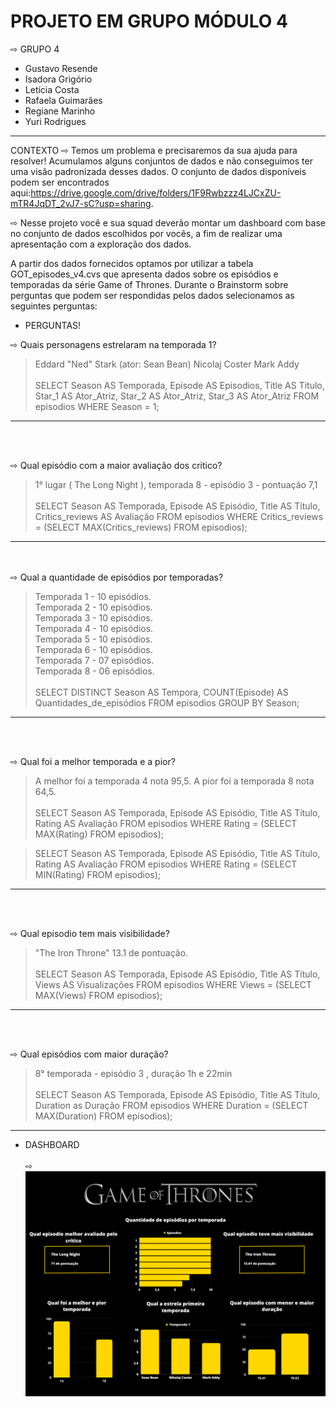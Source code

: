 # PROJETO EM GRUPO MÓDULO 4
 
⇨ GRUPO 4 
- Gustavo Resende
- Isadora Grigório
- Letícia Costa
- Rafaela Guimarães
- Regiane Marinho
- Yuri Rodrigues
------------------------------------


CONTEXTO ⇨ Temos um problema e precisaremos da sua ajuda para resolver! Acumulamos alguns conjuntos de dados e não conseguimos ter uma visão padronizada desses dados. O conjunto de dados disponíveis podem ser encontrados aqui:https://drive.google.com/drive/folders/1F9Rwbzzz4LJCxZU-mTR4JqDT_2vJ7-sC?usp=sharing.


⇨ Nesse projeto você e sua squad deverão montar um dashboard com base no conjunto de dados escolhidos por vocês, a fim de realizar uma apresentação com a exploração dos dados.


A partir dos dados fornecidos optamos por utilizar a tabela GOT_episodes_v4.cvs que apresenta dados sobre os episódios e temporadas da série Game of Thrones. Durante o Brainstorm sobre perguntas que podem ser respondidas pelos dados selecionamos as seguintes perguntas:

- PERGUNTAS!

⇨ Quais personagens estrelaram na temporada 1?
> Eddard "Ned" Stark (ator: Sean Bean)
> Nicolaj Coster 
> Mark Addy <br/> <br/>
> 	SELECT Season AS Temporada, 
    Episode AS Episodios, 
    Title AS Titulo, 
    Star_1 AS Ator_Atriz, 
    Star_2 AS Ator_Atriz, 
    Star_3 AS Ator_Atriz
	FROM episodios
    WHERE Season = 1;
--------------------------
 <br/> <br/>

⇨ Qual episódio com a maior avaliação dos critico?
> 1° lugar ( The Long Night ), temporada 8 - episódio 3 - pontuação 7,1 <br/> <br/>
> 	SELECT Season AS Temporada, 
	Episode AS Episódio, 
	Title AS Título, 
	Critics_reviews AS Avaliação
    FROM episodios
    WHERE Critics_reviews = (SELECT MAX(Critics_reviews) FROM episodios);
-----------------------
 <br/> <br/>
⇨ Qual a quantidade de episódios por temporadas?
> Temporada 1 - 10 episódios.  <br/>
> Temporada 2 - 10 episódios.  <br/>
> Temporada 3 - 10 episódios.  <br/>
> Temporada 4 - 10 episódios.  <br/>
> Temporada 5 - 10 episódios.  <br/>
> Temporada 6 - 10 episódios.  <br/>
> Temporada 7 - 07 episódios.  <br/>
> Temporada 8 - 06 episódios. <br/> <br/>
> 	SELECT DISTINCT Season AS Tempora, COUNT(Episode) AS Quantidades_de_episódios FROM episodios GROUP BY Season;
---------------------------
 <br/> <br/>

⇨ Qual foi a melhor temporada e a pior?
> A melhor foi a temporada 4 nota 95,5.
> A pior foi a temporada 8 nota 64,5.<br/> <br/>
>	SELECT Season AS Temporada, 
	Episode AS Episódio, 
	Title AS Título, 
	Rating AS Avaliação
    FROM episodios
    WHERE Rating = (SELECT MAX(Rating) FROM episodios);
    
>	SELECT Season AS Temporada, 
	Episode AS Episódio, 
	Title AS Título, 
	Rating AS Avaliação
    FROM episodios
    WHERE Rating = (SELECT MIN(Rating) FROM episodios);
-------------------------
 <br/> <br/>

⇨ Qual episodio tem mais visibilidade?
> "The Iron Throne" 13.1 de pontuação. <br/> <br/>
> SELECT Season AS Temporada,
    Episode AS Episódio,
    Title AS Título,
    Views AS Visualizações
    FROM episodios
    WHERE Views = (SELECT MAX(Views) FROM episodios);
--------------------------
 <br/> <br/>

⇨ Qual episódios com maior duração?
> 8° temporada -  episódio 3 , duração 1h e 22min <br/> <br/>
> SELECT Season AS Temporada, 
    Episode AS Episódio, 
    Title AS Título, 
    Duration as Duração 
    FROM episodios 
    WHERE Duration = (SELECT MAX(Duration) FROM episodios);

-----------------------
- DASHBOARD  <br/> <br/>
⇨ ![texto](./Dashboard.png)






